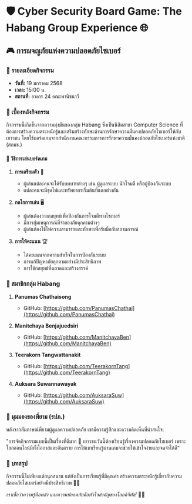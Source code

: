# 🛡️ Cyber Security Board Game: The Habang Group Experience 🌐

<html>
<style>
@keyframes pulse {
    0% { transform: scale(1); }
    50% { transform: scale(1.05); }
    100% { transform: scale(1); }
}
.event-title {
    animation: pulse 2s infinite;
    display: inline-block;
}
</style>
</html>

## <span class="event-title">🎮 การผจญภัยแห่งความปลอดภัยไซเบอร์</span>

### 📅 รายละเอียดกิจกรรม
- **วันที่:** 19 มกราคม 2568
- **เวลา:** 15:00 น.
- **สถานที่:** อาคาร 24 คณะพานิชนาวี

### 🌟 เบื้องหลังกิจกรรม

กิจกรรมนี้เกิดขึ้นจากความมุ่งมั่นของกลุ่ม Habang ซึ่งเป็นนิสิตสาขา Computer Science ที่ต้องการสร้างความตระหนักรู้และเสริมสร้างทักษะด้านการรักษาความมั่นคงปลอดภัยไซเบอร์ให้กับเยาวชน โดยใช้บอร์ดเกมจากสำนักงานคณะกรรมการการรักษาความมั่นคงปลอดภัยไซเบอร์แห่งชาติ (สกมช.)

#### 🎲 วิธีการเล่นบอร์ดเกม

1. **การเตรียมตัว** 🧩
   - ผู้เล่นแต่ละคนจะได้รับบทบาทต่างๆ เช่น ผู้ดูแลระบบ นักโจมตี หรือผู้ป้องกันระบบ
   - แต่ละคนจะมีชุดไพ่และทรัพยากรเริ่มต้นที่แตกต่างกัน

2. **กลไกการเล่น** 🖥️
   - ผู้เล่นต้องวางกลยุทธ์เพื่อป้องกันการโจมตีทางไซเบอร์
   - มีการสุ่มเหตุการณ์ที่จำลองภัยคุกคามต่างๆ
   - ผู้เล่นต้องใช้ไพ่ความสามารถและทักษะเพื่อรับมือกับสถานการณ์

3. **การให้คะแนน** 🏆
   - ได้คะแนนจากความสำเร็จในการป้องกันระบบ
   - การแก้ปัญหาภัยคุกคามอย่างมีประสิทธิภาพ
   - การใช้กลยุทธ์ที่ฉลาดและสร้างสรรค์

### 👥 สมาชิกกลุ่ม Habang

1. **Panumas Chathaisong**
   - GitHub: [https://github.com/PanumasChathai](https://github.com/PanumasChathai)

2. **Manitchaya Benjajuedsiri**
   - GitHub: [https://github.com/ManitchayaBen](https://github.com/ManitchayaBen)

3. **Teerakorn Tangwattanakit**
   - GitHub: [https://github.com/TeerakornTang](https://github.com/TeerakornTang)

4. **Auksara Suwannawayak**
   - GitHub: [https://github.com/AuksaraSuw](https://github.com/AuksaraSuw)

### 🤔 มุมมองของพี่ยาม (รปภ.)

หลังจากสัมภาษณ์พี่ยามผู้ดูแลความปลอดภัย เขามีความรู้สึกและความคิดเห็นที่น่าสนใจ:

"การจัดกิจกรรมแบบนี้เป็นเรื่องที่ดีมาก 👏 เยาวชนวันนี้ต้องเรียนรู้เรื่องความปลอดภัยไซเบอร์ เพราะโลกออนไลน์มีทั้งโอกาสและอันตราย การให้เขาเรียนรู้ผ่านเกมจะช่วยให้เข้าใจง่ายและจดจำได้ดี"

### 🌈 บทสรุป

กิจกรรมนี้ไม่เพียงแต่สนุกสนาน แต่ยังเป็นการเรียนรู้ที่มีคุณค่า สร้างความตระหนักรู้เกี่ยวกับความปลอดภัยไซเบอร์อย่างมีประสิทธิภาพ 💪🔐

*เราเชื่อว่าความรู้คือพลัง และความปลอดภัยคือหัวใจสำคัญของโลกดิจิทัล!* 🚀🌐
